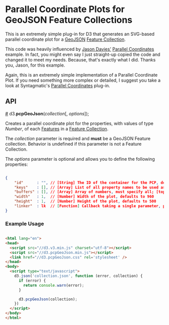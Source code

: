 Parallel Coordinate Plots for GeoJSON Feature Collections
=========================================================

This is an extremely simple plug-in for D3 that generates an SVG-based parallel coordinate plot for a [GeoJSON][geojson] [Feature Collection][geojsonfc]. 

This code was heavily influenced by [Jason Davies'][davies] [Parallel Coordinates][daviespcp] example. In fact, you might even say I just straight-up copied the code and changed it to meet my needs. Because, that's exactly what I did. Thanks you, Jason, for this example. 

Again, this is an extremely simple implementation of a Parallel Coordinate Plot. If you need something more complex or detailed, I suggest you take a look at Syntagmatic's [Parallel Coordinates][syntagmaticpcp] plug-in.

## API 

<a name="d3_pcpgeojson" href="#d3_pcpgeojson">#</a> d3.**pcpGeoJson**(_collection_[, _options_]);

Creates a parallel coordinate plot for the properties, with values of type _Number_, of each [Features][geojsonf] in a [Feature Collection][geojsonfc]. 

The *collection* parameter is required and **must** be a GeoJSON Feature collection. Behavior is undefined if this parameter is not a Feature Collection. 

The *options* parameter is optional and allows you to define the following properties:

```JSON

{
    "id"      : "", // [String] The ID of the container for the PCP, defaults to 'body'
    "keys"    : [], // [Array] List of all property names to be used as dimensions of the PCP, defaults to all properties in the first feature that has data of type Number
    "buffers" : [], // [Array] Array of numbers, must specify all; [top, right, bottom, left], defaults to [30, 10, 10, 10]
    "width"   : 1,  // [Number] Width of the plot, defaults to 960
    "height"  : 1,  // [Number] Height of the plot, defaults to 500 
    "linker"  : lk  // [Function] Callback taking a single parameter, passed a D3 selection object containing all foreground lines representing the features in the collection.
}

```

### Example Usage

```HTML 

<html lang="en">
<head>
  <script src="//d3.v3.min.js" charset="utf-8"></script>
  <script src="//d3.pcpGeoJson.min.js"></script>
  <link href="//d3.pcpGeoJson.css" rel='stylesheet' />
</head>
<body>
  <script type="text/javascript">
    d3.json('collection.json', function (error, collection) {
      if (error) {
        return console.warn(error);
      }

      d3.pcpGeoJson(collection);
    })
  </script>
</body>
</html>

```

<!-- Links -->

[davies]: https://www.jasondavies.com/
[daviespcp]: http://bl.ocks.org/jasondavies/1341281
[geojson]: http://geojson.org/
[geojsonf]: http://geojson.org/geojson-spec.html#feature-objects
[geojsonfc]: http://geojson.org/geojson-spec.html#feature-collection-objects
[syntagmaticpcp]: https://github.com/syntagmatic/parallel-coordinates

